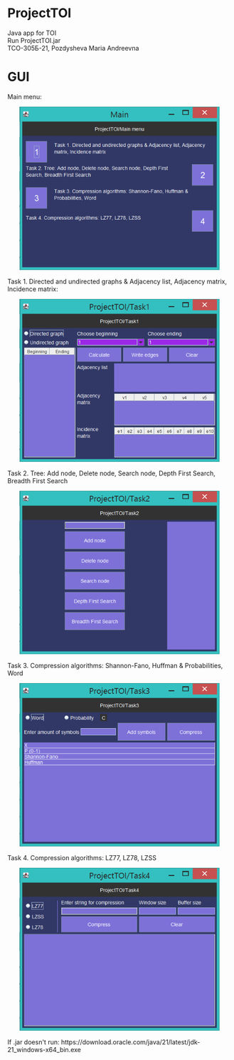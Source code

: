 # ProjectTOI
Java app for TOI <br />
Run ProjectTOI.jar<br />
TCO-305Б-21, Pozdysheva Maria Andreevna <br />
# GUI
Main menu:<br />
<p align="center">
  <img src="https://github.com/N1ghtMary/ProjectTOI/blob/master/ReadmeImg/imgMainMenu.png" width="450" title="hover text">
</p>
Task 1. Directed and undirected graphs & Adjacency list, Adjacency matrix, Incidence matrix:<br />
<p align="center">
  <img src="https://github.com/N1ghtMary/ProjectTOI/blob/master/ReadmeImg/imgTask1.png" width="450" title="hover text">
</p>
Task 2. Tree: Add node, Delete node, Search node, Depth First Search, Breadth First Search<br />
<p align="center">
  <img src="https://github.com/N1ghtMary/ProjectTOI/blob/master/ReadmeImg/imgTask2.png" width="450" title="hover text">
</p>
Task 3. Compression algorithms: Shannon-Fano, Huffman & Probabilities, Word<br />
<p align="center">
  <img src="https://github.com/N1ghtMary/ProjectTOI/blob/master/ReadmeImg/imgTask3.png" width="450" title="hover text">
</p>
Task 4. Compression algorithms: LZ77, LZ78, LZSS<br />
<p align="center">
  <img src="https://github.com/N1ghtMary/ProjectTOI/blob/master/ReadmeImg/imgTask4.png" width="450" title="hover text">
</p>
If .jar doesn't run: https://download.oracle.com/java/21/latest/jdk-21_windows-x64_bin.exe

